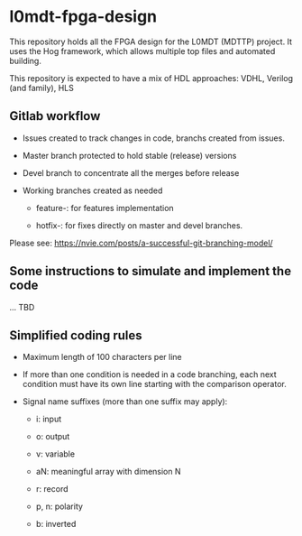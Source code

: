 # l0mdt-fpga-design

This repository holds all the FPGA design for the L0MDT (MDTTP) project. It
uses the Hog framework, which allows multiple top files and automated building.

This repository is expected to have a mix of HDL approaches: VDHL, Verilog (and 
family), HLS

## Gitlab workflow

- Issues created to track changes in code, branchs created from issues.

- Master branch protected to hold stable (release) versions

- Devel branch to concentrate all the merges before release

- Working branches created as needed 

    - feature-<name>: for features implementation 

    - hotfix-<name>: for fixes directly on master and devel branches.

Please see: https://nvie.com/posts/a-successful-git-branching-model/

## Some instructions to simulate and implement the code

... TBD

## Simplified coding rules

- Maximum length of 100 characters per line

- If more than one condition is needed in a code branching, each next condition
must have its own line starting with the comparison operator.

- Signal name suffixes (more than one suffix may apply):
    
    - i: input
    
    - o: output
    
    - v: variable
    
    - aN: meaningful array with dimension N
    
    - r: record
    
    - p, n: polarity
    
    - b: inverted
